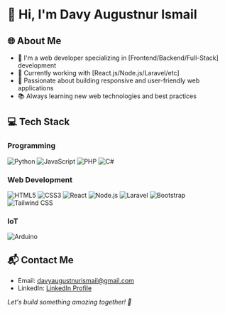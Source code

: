 # 👋 Hi, I'm Davy Augustnur Ismail

## 🌐 About Me
- 🔭 I'm a web developer specializing in [Frontend/Backend/Full-Stack] development
- 🚀 Currently working with [React.js/Node.js/Laravel/etc]
- 🎨 Passionate about building responsive and user-friendly web applications
- 📚 Always learning new web technologies and best practices

## 💻 Tech Stack

### Programming
![Python](https://img.shields.io/badge/Python-3776AB?style=for-the-badge&logo=python&logoColor=white)
![JavaScript](https://img.shields.io/badge/JavaScript-F7DF1E?style=for-the-badge&logo=javascript&logoColor=000000)
![PHP](https://img.shields.io/badge/PHP-777BB4?style=for-the-badge&logo=php&logoColor=white)
![C#](https://img.shields.io/badge/C%23-239120?style=for-the-badge&logo=microsoft&logoColor=white)

### Web Development
![HTML5](https://img.shields.io/badge/HTML5-E34F26?style=for-the-badge&logo=html5&logoColor=white)
![CSS3](https://img.shields.io/badge/CSS3-1572B6?style=for-the-badge&logo=css3&logoColor=white)
![React](https://img.shields.io/badge/React-20232A?style=for-the-badge&logo=react&logoColor=61DAFB)
![Node.js](https://img.shields.io/badge/Node.js-339933?style=for-the-badge&logo=node.js&logoColor=white)
![Laravel](https://img.shields.io/badge/Laravel-FF2D20?style=for-the-badge&logo=laravel&logoColor=white)
![Bootstrap](https://img.shields.io/badge/Bootstrap-563D7C?style=for-the-badge&logo=bootstrap&logoColor=white)
![Tailwind CSS](https://img.shields.io/badge/Tailwind_CSS-38B2AC?style=for-the-badge&logo=tailwind-css&logoColor=white)

### IoT
![Arduino](https://img.shields.io/badge/Arduino-00979D?style=for-the-badge&logo=arduino&logoColor=white)

## 📬 Contact Me
- Email: davyaugustnurismail@gmail.com
- LinkedIn: [LinkedIn Profile](https://linkedin.com/in/davyaugustnurismail)


*Let's build something amazing together! 🚀*
